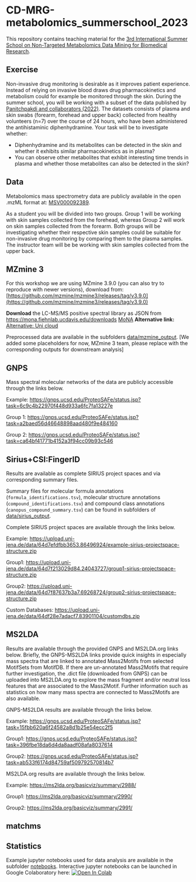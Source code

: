 # CD-MRG-metabolomics_summerschool_2023
This repository contains teaching material for the [3rd International Summer School on Non-Targeted Metabolomics Data Mining for Biomedical Research](https://en.ssi.dk/news/events/summer-school-on-non-targeted-metabolomics-data-mining-for-biomedical-research).

## Exercise

Non-invasive drug monitoring is desirable as it improves patient experience. Instead of relying on invasive blood draws drug pharmacokinetics and metabolism could for example be monitored through the skin. During the summer school, you will be working with a subset of the data published by [Panitchpakdi and collaborators (2022)](https://journals.plos.org/plosone/article?id=10.1371/journal.pone.0271794). The datasets consists of plasma and skin swabs (forearm, forehead and upper back) collected from healthy volunteers (n=7) over the course of 24 hours, who have been administered the antihistaminic diphenhydramine. Your task will be to investigate whether:

- Diphenhydramine and its metabolites can be detected in the skin and whether it exhibits similar pharmacokinetics as in plasma?
- You can observe other metabolites that exhibit interesting time trends in plasma and whether those metabolites can also be detected in the skin?

## Data

Metabolomics mass spectrometry data are publicly available in the open .mzML format at: [MSV000092389](https://massive.ucsd.edu/ProteoSAFe/dataset.jsp?task=c0f3e5587cb54a01ba5782ff7a442249).

As a student you will be divided into two groups. Group 1 will be working with skin samples collected from the forehead, whereas Group 2 will work on skin samples collected from the forearm. Both groups 
will be investigating whether their respective skin samples could be suitable for non-invasive drug monitoring by comparing them to the plasma samples. The instructor team will be be working with skin samples collected from the upper back. 

## MZmine 3

For this workshop we are using MZmine 3.9.0 (you can also try to reproduce with newer versions), download from: 
[https://github.com/mzmine/mzmine3/releases/tag/v3.9.0](https://github.com/mzmine/mzmine3/releases/tag/v3.9.0)

**Download** the LC-MS/MS positive spectral library as JSON from https://mona.fiehnlab.ucdavis.edu/downloads 
[MoNA](https://mona.fiehnlab.ucdavis.edu/rest/downloads/retrieve/7609a87b-5df1-4343-afe9-2016a3e79516)
**Alternative link:** [Alternative: Uni cloud](https://uni-muenster.sciebo.de/s/WpPkau7H45bCSAB) 

Preprocessed data are available in the subfolders [data/mzmine_output](https://github.com/ssi-dk/CD-MRG-metabolomics_summerschool_2023/tree/main/data/mzmine_output). [We added some placeholders for now, MZmine 3 team, please replace with the corresponding outputs for 
downstream analysis]


## GNPS

Mass spectral molecular networks of the data are publicly accessible through the links below.

Example: https://gnps.ucsd.edu/ProteoSAFe/status.jsp?task=6c9c4b22970f448d933a6fc7fa13227e

Group 1: https://gnps.ucsd.edu/ProteoSAFe/status.jsp?task=a2baed56d46648898aad480f9e484160

Group 2: https://gnps.ucsd.edu/ProteoSAFe/status.jsp?task=ca64bf41771b4152a3f94cc09b93c546

## Sirius+CSI:FingerID

Results are available as complete SIRIUS project spaces and via corresponding summary files.

Summary files for molecular formula annotations (`formula_identifications.tsv`), molecular structure annotations (`compound_identifications.tsv`) and compound class annotations (`canopus_compound_summary.tsv`)
can be found in subfolders of
[data/sirius_output](https://github.com/ssi-dk/CD-MRG-metabolomics_summerschool_2023/tree/main/data/sirius_output).

Complete SIRIUS project spaces are available through the links below.

Example: https://upload.uni-jena.de/data/64d7efdfbb3653.86496924/example-sirius-projectspace-structure.zip

Group1:  https://upload.uni-jena.de/data/64d7f213029d84.24043727/group1-sirius-projectspace-structure.zip

Group2:  https://upload.uni-jena.de/data/64d7f87637b3a7.69268724/group2-sirius-projectspace-structure.zip

Custom Databases: https://upload.uni-jena.de/data/64df28e7adacf7.83901104/customdbs.zip

## MS2LDA

Results are available through the provided GNPS and MS2LDA.org links below. Briefly, the GNPS-MS2LDA links provide quick insights
in especially mass spectra that are linked to annotated Mass2Motifs from selected MotifSets from MotifDB. If there are un-annotated
Mass2Motifs that require further investigation, the .dict file (downloaded from GNPS) can be uploaded into MS2LDA.org to explore the
mass fragment and/or neutral loss features that are associated to the Mass2Motif. Further information such as statistics on how many
mass spectra are connected to Mass2Motifs are also available.

GNPS-MS2LDA results are available through the links below.

Example: https://gnps.ucsd.edu/ProteoSAFe/status.jsp?task=15fbb620a6f24582a8d1b25e54ecc2f5

Group1: https://gnps.ucsd.edu/ProteoSAFe/status.jsp?task=396fbe18da6d4da8aadf08afa8037614

Group2: https://gnps.ucsd.edu/ProteoSAFe/status.jsp?task=ab533f6174d84759af509792570814b7

MS2LDA.org results are available through the links below.

Example: https://ms2lda.org/basicviz/summary/2988/

Group1: https://ms2lda.org/basicviz/summary/2990/

Group2: https://ms2lda.org/basicviz/summary/2991/

## matchms

## Statistics

Example jupyter notebooks used for data analysis are available in the subfolder [notebooks](https://github.com/ssi-dk/CD-MRG-metabolomics_summerschool_2023/tree/main/notebooks). 
Interactive jupyter notebooks can be launched in Google Colaboratory here:
[![Open In Colab](https://colab.research.google.com/assets/colab-badge.svg)](https://colab.research.google.com/github/ssi-dk/CD-MRG-metabolomics_summerschool_2023/blob/main/) 
